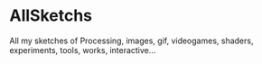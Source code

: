 # AllSketchs
All my sketches of Processing, images, gif, videogames, shaders, experiments, tools, works, interactive...
